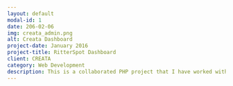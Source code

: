 ```yaml
---
layout: default
modal-id: 1
date: 206-02-06
img: creata_admin.png
alt: Creata Dashboard
project-date: January 2016
project-title: RitterSpot Dashboard
client: CREATA
category: Web Development
description: This is a collaborated PHP project that I have worked with my coworker at Avacas Company in Cambodia for our client in Gemany. We have created this dashboard from scratch by using HTML5, CSS, Javascrip, Jquery, Bootstrap, PHP based on Codeigniter framwork and MySql for database.
---
```

